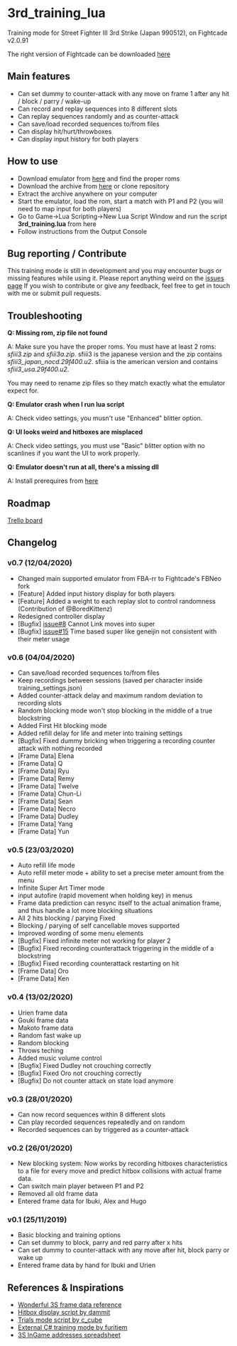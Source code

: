 # 3rd_training_lua
Training mode for Street Fighter III 3rd Strike (Japan 990512), on Fightcade v2.0.91

The right version of Fightcade can be downloaded [here](https://www.fightcade.com/)

## Main features
- Can set dummy to counter-attack with any move on frame 1 after any hit / block / parry / wake-up
- Can record and replay sequences into 8 different slots
- Can replay sequences randomly and as counter-attack
- Can save/load recorded sequences to/from files
- Can display hit/hurt/throwboxes
- Can display input history for both players

## How to use
* Download emulator from [here](https://www.fightcade.com/) and find the proper roms
* Download the archive from [here](https://github.com/Grouflon/3rd_training_lua/archive/master.zip) or clone repository
* Extract the archive anywhere on your computer
* Start the emulator, load the rom, start a match with P1 and P2 (you will need to map input for both players)
* Go to Game->Lua Scripting->New Lua Script Window and run the script **3rd_training.lua** from here
* Follow instructions from the Output Console

## Bug reporting / Contribute
This training mode is still in development and you may encounter bugs or missing features while using it. Please report anything weird on the [issues page](https://github.com/Grouflon/3rd_training_lua/issues)
If you wish to contribute or give any feedback, feel free to get in touch with me or submit pull requests.

## Troubleshooting
**Q: Missing rom, zip file not found**

A: Make sure you have the proper roms. You must have at least 2 roms: _sfiii3.zip_ and _sfiii3a.zip_. sfiii3 is the japanese version and the zip contains _sfiii3_japan_nocd.29f400.u2_. sfiiia is the american version and contains _sfiii3_usa.29f400.u2_.

You may need to rename zip files so they match exactly what the emulator expect for.

**Q: Emulator crash when I run lua script**

A: Check video settings, you musn't use "Enhanced" blitter option.

**Q: UI looks weird and hitboxes are misplaced**

A: Check video settings, you must use "Basic" blitter option with no scanlines if you want the UI to work properly.

**Q: Emulator doesn't run at all, there's a missing dll**

A: Install prerequires from [here](https://github.com/TASVideos/BizHawk-Prereqs/releases/latest/)

## Roadmap
[Trello board](https://trello.com/b/UQ8ey2rQ/3rdtraining)

## Changelog
### v0.7 (12/04/2020)
- Changed main supported emulator from FBA-rr to Fightcade's FBNeo fork
- [Feature] Added input history display for both players
- [Feature] Added a weight to each replay slot to control randomness (Contribution of @BoredKittenz)
- Redesigned controller display
- [Bugfix] [issue#8](https://github.com/Grouflon/3rd_training_lua/issues/8) Cannot Link moves into super
- [Bugfix] [issue#15](https://github.com/Grouflon/3rd_training_lua/issues/15) Time based super like geneijin not consistent with their meter usage

### v0.6 (04/04/2020)
- Can save/load recorded sequences to/from files
- Keep recordings between sessions (saved per character inside training_settings.json)
- Added counter-attack delay and maximum random deviation to recording slots
- Random blocking mode won't stop blocking in the middle of a true blockstring
- Added First Hit blocking mode
- Added refill delay for life and meter into training settings
- [Bugfix] Fixed dummy bricking when triggering a recording counter attack with nothing recorded
- [Frame Data] Elena
- [Frame Data] Q
- [Frame Data] Ryu
- [Frame Data] Remy
- [Frame Data] Twelve
- [Frame Data] Chun-Li
- [Frame Data] Sean
- [Frame Data] Necro
- [Frame Data] Dudley
- [Frame Data] Yang
- [Frame Data] Yun

### v0.5 (23/03/2020)
- Auto refill life mode
- Auto refill meter mode + ability to set a precise meter amount from the menu
- Infinite Super Art Timer mode
- input autofire (rapid movement when holding key) in menus
- Frame data prediction can resync itself to the actual animation frame, and thus handle a lot more blocking situations
- All 2 hits blocking / parying Fixed
- Blocking / parying of self cancellable moves supported
- Improved wording of some menu elements
- [Bugfix] Fixed infinite meter not working for player 2
- [Bugfix] Fixed recording counterattack triggering in the middle of a blockstring
- [Bugfix] Fixed recording counterattack restarting on hit
- [Frame Data] Oro
- [Frame Data] Ken

### v0.4 (13/02/2020)
- Urien frame data
- Gouki frame data
- Makoto frame data
- Random fast wake up
- Random blocking
- Throws teching
- Added music volume control
- [Bugfix] Fixed Dudley not crouching correctly
- [Bugfix] Fixed Oro not crouching correctly
- [Bugfix] Do not counter attack on state load anymore

### v0.3 (28/01/2020)
- Can now record sequences within 8 different slots
- Can play recorded sequences repeatedly and on random
- Recorded sequences can by triggered as a counter-attack

### v0.2 (26/01/2020)
- New blocking system: Now works by recording hitboxes characteristics to a file for every move and predict hitbox collisions with actual frame data.
- Can switch main player between P1 and P2
- Removed all old frame data
- Entered frame data for Ibuki, Alex and Hugo

### v0.1 (25/11/2019)
- Basic blocking and training options
- Can set dummy to block, parry and red parry after x hits
- Can set dummy to counter-attack with any move after hit, block parry or wake up
- Entered frame data by hand for Ibuki and Urien

## References & Inspirations
- [Wonderful 3S frame data reference](http://baston.esn3s.com/)
- [Hitbox display script by dammit](https://dammit.typepad.com/blog/2011/10/improved-3rd-strike-hitboxes.html)
- [Trials mode script by c_cube](https://ameblo.jp/3fv/entry-12429961069.html)
- [External C# training mode by furitiem](https://www.youtube.com/watch?v=vE27xe0QM64)
- [3S InGame addresses spreadsheet](https://docs.google.com/spreadsheets/d/1eLi9phXMj18QGLfugrHhEQEjIVvSI2zbbUmDgPuLSf0/edit#gid=706955060)
